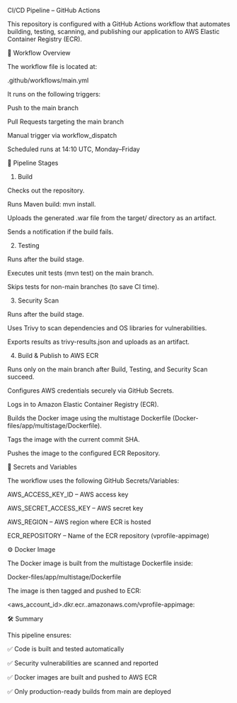 CI/CD Pipeline – GitHub Actions

This repository is configured with a GitHub Actions workflow that automates building, testing, scanning, and publishing our application to AWS Elastic Container Registry (ECR).

📌 Workflow Overview

The workflow file is located at:

.github/workflows/main.yml


It runs on the following triggers:

Push to the main branch

Pull Requests targeting the main branch

Manual trigger via workflow_dispatch

Scheduled runs at 14:10 UTC, Monday–Friday

🔄 Pipeline Stages
1. Build

Checks out the repository.

Runs Maven build: mvn install.

Uploads the generated .war file from the target/ directory as an artifact.

Sends a notification if the build fails.

2. Testing

Runs after the build stage.

Executes unit tests (mvn test) on the main branch.

Skips tests for non-main branches (to save CI time).

3. Security Scan

Runs after the build stage.

Uses Trivy to scan dependencies and OS libraries for vulnerabilities.

Exports results as trivy-results.json and uploads as an artifact.

4. Build & Publish to AWS ECR

Runs only on the main branch after Build, Testing, and Security Scan succeed.

Configures AWS credentials securely via GitHub Secrets.

Logs in to Amazon Elastic Container Registry (ECR).

Builds the Docker image using the multistage Dockerfile (Docker-files/app/multistage/Dockerfile).

Tags the image with the current commit SHA.

Pushes the image to the configured ECR Repository.

🔐 Secrets and Variables

The workflow uses the following GitHub Secrets/Variables:

AWS_ACCESS_KEY_ID – AWS access key

AWS_SECRET_ACCESS_KEY – AWS secret key

AWS_REGION – AWS region where ECR is hosted

ECR_REPOSITORY – Name of the ECR repository (vprofile-appimage)

⚙️ Docker Image

The Docker image is built from the multistage Dockerfile inside:

Docker-files/app/multistage/Dockerfile


The image is then tagged and pushed to ECR:

<aws_account_id>.dkr.ecr.<region>.amazonaws.com/vprofile-appimage:<commit-sha>

🛠️ Summary

This pipeline ensures:

✅ Code is built and tested automatically

✅ Security vulnerabilities are scanned and reported

✅ Docker images are built and pushed to AWS ECR

✅ Only production-ready builds from main are deployed

